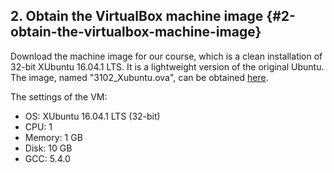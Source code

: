 ## 2. Obtain the VirtualBox machine image {#2-obtain-the-virtualbox-machine-image}

Download the machine image for our course, which is a clean installation of 32-bit XUbuntu 16.04.1 LTS. It is a lightweight version of the original Ubuntu. The image, named "3102\_Xubuntu.ova", can be obtained [here](https://mycuhk-my.sharepoint.com/:u:/g/personal/1155119005_link_cuhk_edu_hk/EdJ3dCsl99RCiy2CFQ1jp9UBsExX0Ri0kAfF5xlM-mKRSQ?e=x1Ru9r). 

The settings of the VM:

* OS: XUbuntu 16.04.1 LTS \(32-bit\)
* CPU: 1
* Memory: 1 GB
* Disk: 10 GB
* GCC: 5.4.0



